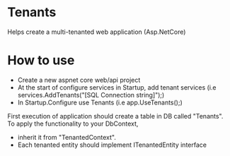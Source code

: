 # Tenants
Helps create a multi-tenanted web application (Asp.NetCore)

# How to use
- Create a new aspnet core web/api project
- At the start of configure services in Startup, add tenant services (i.e services.AddTenants("[SQL Connection string]");)
- In Startup.Configure use Tenants (i.e app.UseTenants();)

First execution of application should create a table in DB called "Tenants". To apply the functionality to your DbContext, 
- inherit it from "TenantedContext".
- Each tenanted entity should implement ITenantedEntity interface

                       
